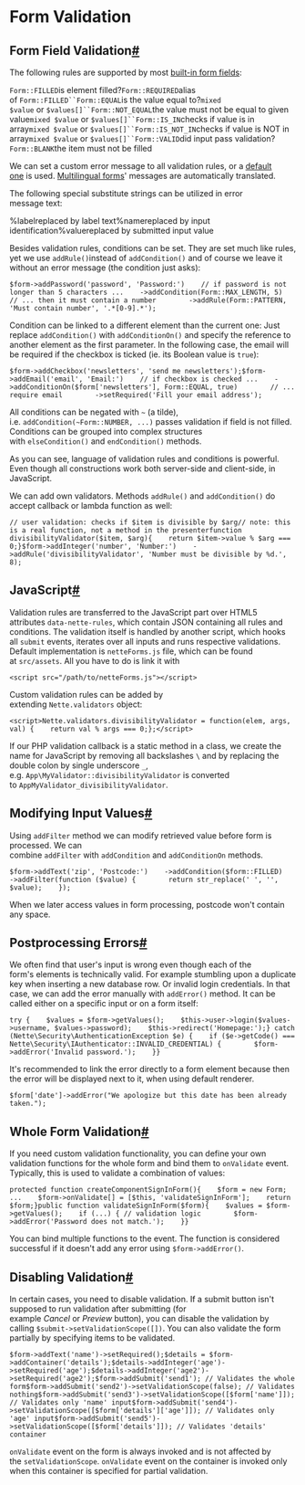# Form Validation

## Form Field Validation[#](https://doc.nette.org/en/2.4/form-validation#toc-form-field-validation)

The following rules are supported by most [built-in form fields](https://doc.nette.org/en/2.4/form-fields):

`Form::FILLED`is element filled?`Form::REQUIRED`alias of `Form::FILLED``Form::EQUAL`is the value equal to?`mixed $value` or `$values[]``Form::NOT_EQUAL`the value must not be equal to given value`mixed $value` or `$values[]``Form::IS_IN`checks if value is in array`mixed $value` or `$values[]``Form::IS_NOT_IN`checks if value is NOT in array`mixed $value` or `$values[]``Form::VALID`did input pass validation?  
`Form::BLANK`the item must not be filled

We can set a custom error message to all validation rules, or a [default one](https://api.nette.org/2.4/Nette.Forms.Validator.html#$messages) is used. [Multilingual forms](https://doc.nette.org/en/2.4/localization)' messages are automatically translated.

The following special substitute strings can be utilized in error message text:

%labelreplaced by label text%namereplaced by input identification%valuereplaced by submitted input value

Besides validation rules, conditions can be set. They are set much like rules, yet we use `addRule()`instead of `addCondition()` and of course we leave it without an error message (the condition just asks):

    $form->addPassword('password', 'Password:')    // if password is not longer than 5 characters ...    ->addCondition(Form::MAX_LENGTH, 5)        // ... then it must contain a number        ->addRule(Form::PATTERN, 'Must contain number', '.*[0-9].*');

Condition can be linked to a different element than the current one: Just replace `addCondition()` with `addConditionOn()` and specify the reference to another element as the first parameter. In the following case, the email will be required if the checkbox is ticked (ie. its Boolean value is `true`):

    $form->addCheckbox('newsletters', 'send me newsletters');$form->addEmail('email', 'Email:')    // if checkbox is checked ...    ->addConditionOn($form['newsletters'], Form::EQUAL, true)        // ... require email        ->setRequired('Fill your email address');

All conditions can be negated with `~` (a tilde), i.e. `addCondition(~Form::NUMBER, ...)` passes validation if field is not filled. Conditions can be grouped into complex structures with `elseCondition()` and `endCondition()` methods.

As you can see, language of validation rules and conditions is powerful. Even though all constructions work both server-side and client-side, in JavaScript.

We can add own validators. Methods `addRule()` and `addCondition()` do accept callback or lambda function as well:

    // user validation: checks if $item is divisible by $arg// note: this is a real function, not a method in the presenterfunction divisibilityValidator($item, $arg){    return $item->value % $arg === 0;}$form->addInteger('number', 'Number:')    ->addRule('divisibilityValidator', 'Number must be divisible by %d.', 8);

## JavaScript[#](https://doc.nette.org/en/2.4/form-validation#toc-javascript)

Validation rules are transferred to the JavaScript part over HTML5 attributes `data-nette-rules`, which contain JSON containing all rules and conditions. The validation itself is handled by another script, which hooks all `submit` events, iterates over all inputs and runs respective validations. Default implementation is `netteForms.js` file, which can be found at `src/assets`. All you have to do is link it with

    <script src="/path/to/netteForms.js"></script>

Custom validation rules can be added by extending `Nette.validators` object:

    <script>Nette.validators.divisibilityValidator = function(elem, args, val) {    return val % args === 0;};</script>

If our PHP validation callback is a static method in a class, we create the name for JavaScript by removing all backslashes `\` and by replacing the double colon by single underscore `_`, e.g. `App\MyValidator::divisibilityValidator` is converted to `AppMyValidator_divisibilityValidator`.

## Modifying Input Values[#](https://doc.nette.org/en/2.4/form-validation#toc-modifying-input-values)

Using `addFilter` method we can modify retrieved value before form is processed. We can combine `addFilter` with `addCondition` and `addConditionOn` methods.

    $form->addText('zip', 'Postcode:')    ->addCondition($form::FILLED)    ->addFilter(function ($value) {        return str_replace(' ', '', $value);    });

When we later access values in form processing, postcode won't contain any space.

## Postprocessing Errors[#](https://doc.nette.org/en/2.4/form-validation#toc-postprocessing-errors)

We often find that user's input is wrong even though each of the form's elements is technically valid. For example stumbling upon a duplicate key when inserting a new database row. Or invalid login credentials. In that case, we can add the error manually with `addError()` method. It can be called either on a specific input or on a form itself:

    try {    $values = $form->getValues();    $this->user->login($values->username, $values->password);    $this->redirect('Homepage:');} catch (Nette\Security\AuthenticationException $e) {    if ($e->getCode() === Nette\Security\IAuthenticator::INVALID_CREDENTIAL) {        $form->addError('Invalid password.');    }}

It's recommended to link the error directly to a form element because then the error will be displayed next to it, when using default renderer.

    $form['date']->addError("We apologize but this date has been already taken.");

## Whole Form Validation[#](https://doc.nette.org/en/2.4/form-validation#toc-whole-form-validation)

If you need custom validation functionality, you can define your own validation functions for the whole form and bind them to `onValidate` event. Typically, this is used to validate a combination of values:

    protected function createComponentSignInForm(){    $form = new Form;    ...    $form->onValidate[] = [$this, 'validateSignInForm'];    return $form;}public function validateSignInForm($form){    $values = $form->getValues();    if (...) { // validation logic        $form->addError('Password does not match.');    }}

You can bind multiple functions to the event. The function is considered successful if it doesn't add any error using `$form->addError()`.

## Disabling Validation[#](https://doc.nette.org/en/2.4/form-validation#toc-disabling-validation)

In certain cases, you need to disable validation. If a submit button isn't supposed to run validation after submitting (for example _Cancel_ or _Preview_ button), you can disable the validation by calling `$submit->setValidationScope([])`. You can also validate the form partially by specifying items to be validated.

    $form->addText('name')->setRequired();$details = $form->addContainer('details');$details->addInteger('age')->setRequired('age');$details->addInteger('age2')->setRequired('age2');$form->addSubmit('send1'); // Validates the whole form$form->addSubmit('send2')->setValidationScope(false); // Validates nothing$form->addSubmit('send3')->setValidationScope([$form['name']]); // Validates only 'name' input$form->addSubmit('send4')->setValidationScope([$form['details']['age']]); // Validates only 'age' input$form->addSubmit('send5')->setValidationScope([$form['details']]); // Validates 'details' container

`onValidate` event on the form is always invoked and is not affected by the `setValidationScope`. `onValidate` event on the container is invoked only when this container is specified for partial validation.
